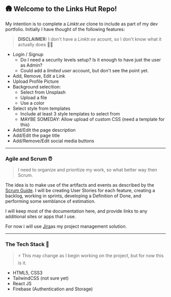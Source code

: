 ## 🛖 Welcome to the Links Hut Repo!

My intention is to complete a _Linktr.ee_ clone to include as part of my dev portfolio. Initially I have thought of the following features:

>__DISCLAIMER:__ I don't have a _Linktr.ee_ acount, so I don't know what it actually does 🤷‍♂️ 

- Login / Signup 
	- Do I need a security levels setup? Is it enough to have just the user as Admin?
	- Could add a _limited user_ account, but don't see the point yet.
- Add, Remove, Edit a Link
- Upload Profile Picture
- Background selecition:
	- Select from Unsplash
	- Upload a file
	- Use a color
- Select style from templates
	- Include at least 3 style templates to select from
	- MAYBE SOMEDAY: Allow upload of custom CSS (need a template for this)
- Add/Edit the page description
- Add/Edit the page title
- Add/Remove/Edit social media buttons

---
### Agile and Scrum ⏰

> I need to organize and prioritize  my work, so what better way then Scrum.

The idea is to make use of the artifacts and events as described by the [Scrum Guide](https://www.scrum.org/resources/scrum-guide). I will be creating User Stories for each feature, creating a backlog, working in sprints, developing a Definition of Done, and performing some semblance of estimation.

I will keep most of the documentation here, and provide links to any additional sites or apps that I  use. 

For now i will use [Jira](https://www.atlassian.com/software/jira)as my project management solution.

---
### The Tech Stack 👾
> ⚡️ This may change as I begin working on the project, but for now this is it.

- HTML5, CSS3
- TailwindCSS (not sure yet)
- React JS
- Firebase (Authentication and Storage)

